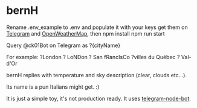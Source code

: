 # bernH

Rename .env_example to .env and populate it with your keys get them on [Telegram](https://telegram.me/botfather) and [OpenWeatherMap](https://openweathermap.org/appid), then
	npm install
	npm run start

Query @ck01Bot on Telegram as
	?{cityName}

For example:
	?London
	? LoNDon
	?  San fRancIsCo
	?villes du Québec
	? Val-d'Or

bernH replies with temperature and sky description (clear, clouds etc...).

Its name is a pun Italians might get. :)

It is just a simple toy, it's not production ready. It uses [telegram-node-bot](https://github.com/naltox/telegram-node-bot).
